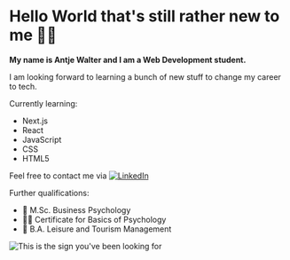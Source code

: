 # Hello World that's still rather new to me 👋🏼

**My name is Antje Walter and I am a Web Development student.**

I am looking forward to learning a bunch of new stuff to change my career to tech.

Currently learning:
- Next.js
- React
- JavaScript
- CSS
- HTML5

Feel free to contact me via <a href="https://www.linkedin.com/in/antje-walter"><img src="https://img.shields.io/badge/LinkedIn--_.svg?style=social&logo=linkedin" alt="LinkedIn"></a>


Further qualifications:
- 🧠 M.Sc. Business Psychology
- ✍🏼 Certificate for Basics of Psychology
- 🚀 B.A. Leisure and Tourism Management

![This is the sign you've been looking for](https://images.unsplash.com/photo-1496449903678-68ddcb189a24?ixlib=rb-1.2.1&ixid=MnwxMjA3fDB8MHxwaG90by1wYWdlfHx8fGVufDB8fHx8&auto=format&fit=crop&w=2670&q=80)

 
